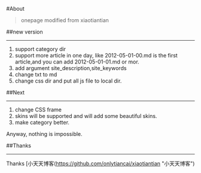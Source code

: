 #About

> onepage modified from xiaotiantian

##new version

---

1. support category dir
2. support more article in one day, like 2012-05-01-00.md is the first article,and you can add 2012-05-01-01.md or mor.
3. add argument site_description,site_keywords
4. change txt to md
5. change css dir and put all js file to local dir.

##Next

---

1. change CSS frame
2. skins will be supported and will add some beautiful skins.
3. make category better.

Anyway, nothing is impossible.

##Thanks

---

Thanks [小天天博客(https://github.com/onlytiancai/xiaotiantian "小天天博客")


